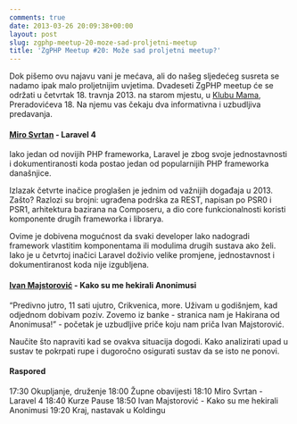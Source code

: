 ```yaml
---
comments: true
date: 2013-03-26 20:09:38+00:00
layout: post
slug: zgphp-meetup-20-moze-sad-proljetni-meetup
title: 'ZgPHP Meetup #20: Može sad proljetni meetup?'
---
```


Dok pišemo ovu najavu vani je mećava, ali do našeg sljedećeg susreta se nadamo ipak malo proljetnijim uvjetima. Dvadeseti ZgPHP meetup će se održati u četvrtak 18. travnja 2013. na starom mjestu, u [Klubu Mama](http://www.mi2.hr/), Preradovićeva 18. Na njemu vas čekaju dva informativna i uzbudljiva predavanja.

#### [Miro Svrtan](https://twitter.com/msvrtan) - Laravel 4

Iako jedan od novijih PHP frameworka, Laravel je zbog svoje jednostavnosti i dokumentiranosti koda postao jedan od popularnijih PHP frameworka današnjice.

Izlazak četvrte inačice proglašen je jednim od važnijih događaja u 2013. Zašto? Razlozi su brojni: ugrađena podrška za REST, napisan po PSR0 i PSR1, arhitektura bazirana na Composeru, a dio core funkcionalnosti koristi komponente drugih frameworka i librarya.

Ovime je dobivena mogućnost da svaki developer lako nadogradi framework vlastitim komponentama ili modulima drugih sustava ako želi. Iako je u četvrtoj inačici Laravel doživio velike promjene, jednostavnost i dokumentiranost koda nije izgubljena.

#### [Ivan Majstorović](https://twitter.com/hiperone) - Kako su me hekirali Anonimusi

“Predivno jutro, 11 sati ujutro, Crikvenica, more. Uživam u godišnjem, kad odjednom dobivam poziv. Zovemo iz banke - stranica nam je Hakirana od Anonimusa!” - početak je uzbudljive priče koju nam priča Ivan Majstorović.

Naučite što napraviti kad se ovakva situacija dogodi. Kako analizirati upad u sustav te pokrpati rupe i dugoročno osigurati sustav da se isto ne ponovi.

#### Raspored

17:30 Okupljanje, druženje
18:00 Župne obavijesti
18:10 Miro Svrtan - Laravel 4
18:40 Kurze Pause
18:50 Ivan Majstorović - Kako su me hekirali Anonimusi
19:20 Kraj, nastavak u Koldingu
